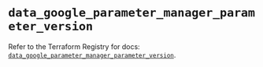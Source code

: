 # `data_google_parameter_manager_parameter_version`

Refer to the Terraform Registry for docs: [`data_google_parameter_manager_parameter_version`](https://registry.terraform.io/providers/hashicorp/google-beta/6.37.0/docs/data-sources/google_parameter_manager_parameter_version).
